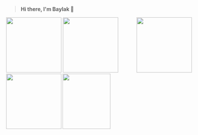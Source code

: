 > **Hi there, I'm Baylak 🫡**

<p alight="center">
<img align="right" src="https://user-images.githubusercontent.com/56039676/211150315-f08b27f0-4358-4767-8288-03b8ae86e13d.gif" width="150" height="150"/>
<img src="https://user-images.githubusercontent.com/56039676/211144675-362918a8-b5ed-48cb-bb5e-fe5b3b02a3d1.gif" width="150" height="150"/>
<img src="https://user-images.githubusercontent.com/56039676/211150440-7338851a-d502-4f66-8b89-98260e816e71.gif" width="150" height="150"/>
<img src="https://user-images.githubusercontent.com/56039676/211150605-cc35d15f-e4d3-4ce7-a941-778f60ca7fbc.gif" width="130" height="150"/>
<img align="left" src="https://user-images.githubusercontent.com/56039676/211150315-f08b27f0-4358-4767-8288-03b8ae86e13d.gif" width="150" height="150"/>
</p>
